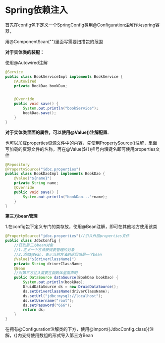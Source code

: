 # Spring依赖注入

首先在config包下定义一个SpringConfig类用@Configuration注解作为spring容器，

用@ComponentScan("")里面写需要扫描包的范围

**对于实体类的装配：**

使用@Autowired注解

```java
@Service
public class BookServiceImpl implements BookService {
    @Autowired
    private BookDao bookDao;


    @Override
    public void save() {
        System.out.println("bookService");
        bookDao.save();
    }
}
```

**对于实体类里面的属性，可以使用@Value()注解配置**、

也可以加载properties资源文件中的内容，先使用PropertySource()注解，里面写加载的资源文件的名称，再在@Value(${})括号内填键名即可使用properties文件

```java
@Repository
@PropertySource("jdbc.properties")
public class BookDaoImpl implements BookDao {
    @Value("${name}")
    private String name;
    @Override
    public void save() {
        System.out.println("bookDao..."+name);
    }
}
```



**第三方bean管理**

1.在config包下定义专门的类存放，使用@Bean注解，即可在其他地方使用该类

```java
@PropertySource("jdbc.properties")//引入外部properties文件
public class JdbcConfig {
    //获取第三方bean对象
    //1.定义一个方法获得要管理的对象
    //2.添加@Bean，表示当前方法的返回值是一个bean
    @Value("${driverClassName}")
    private String driverClassName;
    @Bean
    //对第三方注入需要在函数体里面声明
    public DataSource dataSource(BookDao bookDao) {
        System.out.println(bookDao);
        DruidDataSource ds = new DruidDataSource();
        ds.setDriverClassName(driverClassName);
        ds.setUrl("jdbc:mysql://localhost");
        ds.setUsername("root");
        ds.setPassword("666");
        return ds;
    }
}
```

在拥有@Configuration注解类的下方，使用@Import({JdbcConfig.class})注解，{}内支持使用数组的形式导入第三方Bean

